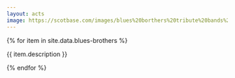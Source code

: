 ```yaml
---
layout: acts
image: https://scotbase.com/images/blues%20borthers%20tribute%20bands%20slide.jpg?crc=3770369487
---
```


<div class="row mt-4 mb-4">
  {% for item in site.data.blues-brothers %}
    <div class="col-md-4 mb-5">
      <div class="card border-0 shadow h-100">
        <a href="/acts/{{ item.title | slugify }}">
          <img class="card-img-top" src="{{ item.image_src }}" alt="" />
        </a>
         <div class="card-body">
          <p class="card-text">{{ item.description }}</p>
        </div>
      </div>
    </div>
  {% endfor %}
</div>

